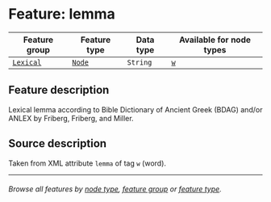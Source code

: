 # Feature: lemma

Feature group | Feature type | Data type | Available for node types
---  | --- | --- | ---
[`Lexical`](featuresbygroup.md#lexical-features) | [`Node`](featuresbyfeaturetype.md#node-features) | `String`  | [`w`](featuresbynodetype.md#word-nodes)

## Feature description
Lexical lemma according to Bible Dictionary of Ancient Greek (BDAG) and/or ANLEX by Friberg, Friberg, and Miller.

## Source description

Taken from XML attribute `lemma` of tag `w` (word).

---
###### *Browse all features by [node type](featuresbynodetype.md#readme), [feature group](featuresbygroup.md#readme) or [feature type](featuresbyfeaturetype.md#readme).*
